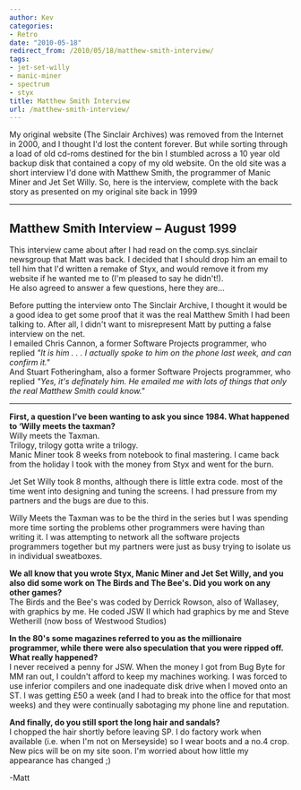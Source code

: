 ```yaml
---
author: Kev
categories:
- Retro
date: "2010-05-18"
redirect_from: /2010/05/18/matthew-smith-interview/
tags:
- jet-set-willy
- manic-miner
- spectrum
- styx
title: Matthew Smith Interview
url: /matthew-smith-interview/
---
```

My original website (The Sinclair Archives) was removed from the Internet in 2000, and I thought I'd lost the content forever. But while sorting through a load of old cd-roms destined for the bin I stumbled across a 10 year old backup disk that contained a copy of my old website. On the old site was a short interview I'd done with Matthew Smith, the programmer of Manic Miner and Jet Set Willy. So, here is the interview, complete with the back story as presented on my original site back in 1999

---

## Matthew Smith Interview &#8211; August 1999 ##

This interview came about after I had read on the comp.sys.sinclair newsgroup that Matt was back. I decided that I should drop him an email to tell him that I'd written a remake of Styx, and would remove it from my website if he wanted me to (I'm pleased to say he didn't!).  
He also agreed to answer a few questions, here they are...

Before putting the interview onto The Sinclair Archive, I thought it would be a good idea to get some proof that it was the real Matthew Smith I had been talking to. After all, I didn't want to misrepresent Matt by putting a false interview on the net.  
I emailed Chris Cannon, a former Software Projects programmer, who replied *"It is him . . . I actually spoke to him on the phone last week, and can confirm it."*  
And Stuart Fotheringham, also a former Software Projects programmer, who replied *"Yes, it's definately him. He emailed me with lots of things that only the real Matthew Smith could know."*

---

**First, a question I&#8217;ve been wanting to ask you since 1984. What happened to &#8216;Willy meets the taxman?**  
Willy meets the Taxman.  
Trilogy, trilogy gotta write a trilogy.  
Manic Miner took 8 weeks from notebook to final mastering. I came back from the holiday I took with the money from Styx and went for the burn.
  
Jet Set Willy took 8 months, although there is little extra code. most of the time went into designing and tuning the screens. I had pressure from my partners and the bugs are due to this.

Willy Meets the Taxman was to be the third in the series but I was spending more time sorting the problems other programmers were having than writing it. I was attempting to network all the software projects programmers together but my partners were just as busy trying to isolate us in individual sweatboxes.

**We all know that you wrote Styx, Manic Miner and Jet Set Willy, and you also did some work on The Birds and The Bee's. Did you work on any other games?**  
The Birds and the Bee's was coded by Derrick Rowson, also of Wallasey, with graphics by me. He coded JSW II which had graphics by me and Steve Wetherill (now boss of Westwood Studios)

**In the 80's some magazines referred to you as the millionaire programmer, while there were also speculation that you were ripped off. What really happened?**  
I never received a penny for JSW. When the money I got from Bug Byte for MM ran out, I couldn't afford to keep my machines working. I was forced to use inferior compilers and one inadequate disk drive when I moved onto an ST. I was getting £50 a week (and I had to break into the office for that most weeks) and they were continually sabotaging my phone line and reputation.
 
**And finally, do you still sport the long hair and sandals?**  
I chopped the hair shortly before leaving SP. I do factory work when available (i.e. when I'm not on Merseyside) so I wear boots and a no.4 crop. New pics will be on my site soon. I'm worried about how little my appearance has changed ;)
 
-Matt